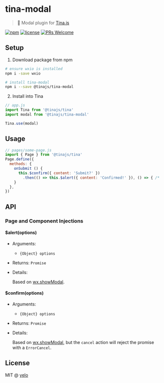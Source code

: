 # tina-modal
> :speech_balloon: Modal plugin for [Tina.js](https://github.com/tinajs/tina)

[![npm](https://img.shields.io/npm/v/@tinajs/tina-modal.svg?style=flat-square)](https://www.npmjs.com/package/@tinajs/tina-modal)
[![license](https://img.shields.io/github/license/tinajs/tina-modal.svg?style=flat-square)](./LICENSE)
[![PRs Welcome](https://img.shields.io/badge/PRs-welcome-brightgreen.svg?style=flat-square)](http://makeapullrequest.com)

## Setup
1. Download package from npm
```bash
# ensure wxio is installed
npm i -save wxio

# install tina-modal
npm i --save @tinajs/tina-modal
```

2. Install into Tina
```javascript
// app.js
import Tina from '@tinajs/tina'
import modal from '@tinajs/tina-modal'

Tina.use(modal)
```

## Usage
```javascript
// pages/some-page.js
import { Page } from '@tinajs/tina'
Page.define({
  methods: {
    onSubmit () {
      this.$confirm({ content: 'Submit?' })
        .then(() => this.$alert({ content: 'Confirmed!' }), () => { /* ignore the cancel error */ })
    }
  },
})
```

## API
### Page and Component Injections
#### $alert(options)
- Arguments:
  - ``{Object} options``
- Returns: ``Promise``
- Details:

  Based on [wx.showModal](https://mp.weixin.qq.com/debug/wxadoc/dev/api/api-react.html#wxshowmodalobject).

#### $confirm(options)
- Arguments:
  - ``{Object} options``
- Returns: ``Promise``
- Details:

  Based on [wx.showModal](https://mp.weixin.qq.com/debug/wxadoc/dev/api/api-react.html#wxshowmodalobject),
  but the ``cancel`` action will reject the promise with a ``ErrorCancel``.

## License
MIT @ [yelo](https://github.com/imyelo)
